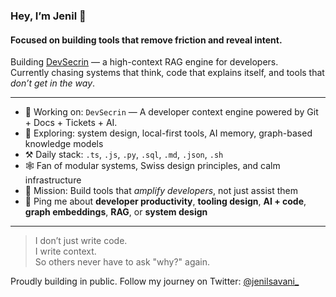 ### Hey, I’m Jenil 👋

#### Focused on building tools that remove friction and reveal intent.

Building [DevSecrin](https://github.com/your-repo) — a high-context RAG engine for developers.<br>
Currently chasing systems that think, code that explains itself, and tools that *don’t get in the way*.

---

- 🚀 Working on: `DevSecrin` — A developer context engine powered by Git + Docs + Tickets + AI.
- 🧠 Exploring: system design, local-first tools, AI memory, graph-based knowledge models
- ⚒️ Daily stack: `.ts`, `.js`, `.py`, `.sql`, `.md`, `.json`, `.sh`
- 🕸️ Fan of modular systems, Swiss design principles, and calm infrastructure
- 🧭 Mission: Build tools that *amplify developers*, not just assist them
- 💬 Ping me about **developer productivity**, **tooling design**, **AI + code**, **graph embeddings**, **RAG**, or **system design**

---

> I don’t just write code.  
> I write context.  
> So others never have to ask "why?" again.

Proudly building in public. Follow my journey on Twitter: [@jenilsavani_](https://x.com/jenilsavani_)
